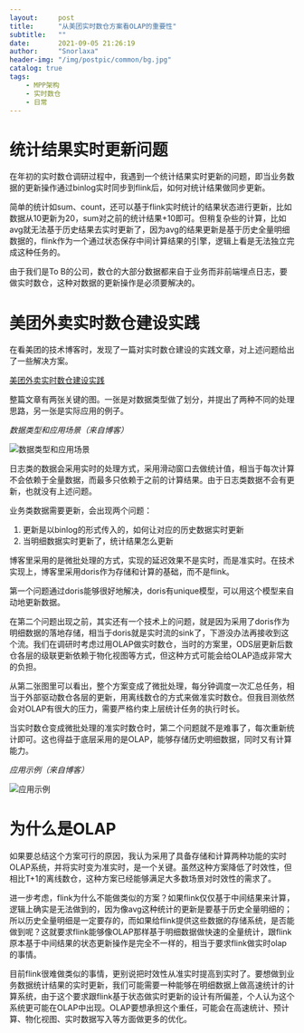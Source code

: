 ```yaml
---
layout:     post
title:      "从美团实时数仓方案看OLAP的重要性"
subtitle:   ""
date:       2021-09-05 21:26:19
author:     "Snorlaxa"
header-img: "/img/postpic/common/bg.jpg"
catalog: true
tags:
    - MPP架构
    - 实时数仓
    - 日常
---
```




# 统计结果实时更新问题

在年初的实时数仓调研过程中，我遇到一个统计结果实时更新的问题，即当业务数据的更新操作通过binlog实时同步到flink后，如何对统计结果做同步更新。

简单的统计如sum、count，还可以基于flink实时统计的结果状态进行更新，比如数据从10更新为20，sum对之前的统计结果+10即可。但稍复杂些的计算，比如avg就无法基于历史结果去实时更新了，因为avg的结果更新是基于历史全量明细数据的，flink作为一个通过状态保存中间计算结果的引擎，逻辑上看是无法独立完成这种任务的。

由于我们是To B的公司，数仓的大部分数据都来自于业务而非前端埋点日志，要做实时数仓，这种对数据的更新操作是必须要解决的。




# 美团外卖实时数仓建设实践

在看美团的技术博客时，发现了一篇对实时数仓建设的实践文章，对上述问题给出了一些解决方案。

[美团外卖实时数仓建设实践](https://tech.meituan.com/2021/08/26/data-warehouse-in-meituan-waimai.html)

整篇文章有两张关键的图。一张是对数据类型做了划分，并提出了两种不同的处理思路，另一张是实际应用的例子。

*数据类型和应用场景（来自博客）*

![数据类型和应用场景](/img/postpic/2021/09/05/数据分类.png)

日志类的数据会采用实时的处理方式，采用滑动窗口去做统计值，相当于每次计算不会依赖于全量数据，而最多只依赖于之前的计算结果。由于日志类数据不会有更新，也就没有上述问题。

业务类数据需要更新，会出现两个问题：

1. 更新是以binlog的形式传入的，如何让对应的历史数据实时更新
2. 当明细数据实时更新了，统计结果怎么更新

博客里采用的是微批处理的方式，实现的延迟效果不是实时，而是准实时。在技术实现上，博客里采用doris作为存储和计算的基础，而不是flink。

第一个问题通过doris能够很好地解决，doris有unique模型，可以用这个模型来自动地更新数据。

在第二个问题出现之前，其实还有一个技术上的问题，就是因为采用了doris作为明细数据的落地存储，相当于doris就是实时流的sink了，下游没办法再接收到这个流。我们在调研时考虑过用OLAP做实时数仓，当时的方案里，ODS层更新后数仓各层的级联更新依赖于物化视图等方式，但这种方式可能会给OLAP造成非常大的负担。

从第二张图里可以看出，整个方案变成了微批处理，每分钟调度一次汇总任务，相当于外部驱动数仓各层的更新，用离线数仓的方式来做准实时数仓。但我目测依然会对OLAP有很大的压力，需要严格约束上层统计任务的执行时长。

当实时数仓变成微批处理的准实时数仓时，第二个问题就不是难事了，每次重新统计即可。这也得益于底层采用的是OLAP，能够存储历史明细数据，同时又有计算能力。

*应用示例（来自博客）*

![应用示例](/img/postpic/2021/09/05/应用示例.png)

# 为什么是OLAP

如果要总结这个方案可行的原因，我认为采用了具备存储和计算两种功能的实时OLAP系统，并将实时变为准实时，是一个关键。虽然这种方案降低了时效性，但相比T+1的离线数仓，这种方案已经能够满足大多数场景对时效性的需求了。

进一步考虑，flink为什么不能做类似的方案？如果flink仅仅基于中间结果来计算，逻辑上确实是无法做到的，因为像avg这种统计的更新是要基于历史全量明细的；所以历史全量明细是一定要存的，而如果给flink提供这些数据的存储系统，是否能做到呢？这就要求flink能够像OLAP那样基于明细数据做快速的全量统计，跟flink原本基于中间结果的状态更新操作是完全不一样的，相当于要求flink做实时olap的事情。

目前flink很难做类似的事情，更别说把时效性从准实时提高到实时了。要想做到业务数据统计结果的实时更新，我们可能需要一种能够在明细数据上做高速统计的计算系统，由于这个要求跟flink基于状态做实时更新的设计有所偏差，个人认为这个系统更可能在OLAP中出现。OLAP要想承担这个重任，可能会在高速统计、预计算、物化视图、实时数据写入等方面做更多的优化。